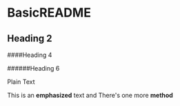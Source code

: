 # BasicREADME

## Heading 2

####Heading 4

######Heading 6

Plain Text

This is an **emphasized** text
and There's one more __method__

